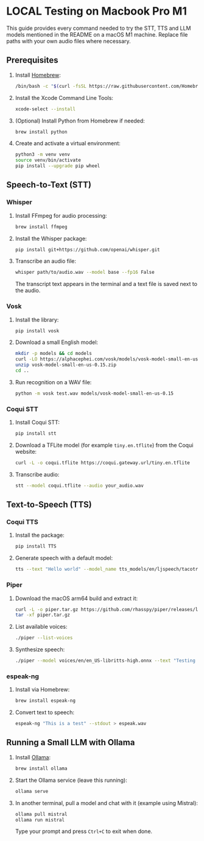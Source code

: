 # LOCAL Testing on Macbook Pro M1

This guide provides every command needed to try the STT, TTS and LLM models mentioned in the README on a macOS M1 machine. Replace file paths with your own audio files where necessary.

## Prerequisites

1. Install [Homebrew](https://brew.sh/):
   ```bash
   /bin/bash -c "$(curl -fsSL https://raw.githubusercontent.com/Homebrew/install/HEAD/install.sh)"
   ```
2. Install the Xcode Command Line Tools:
   ```bash
   xcode-select --install
   ```
3. (Optional) Install Python from Homebrew if needed:
   ```bash
   brew install python
   ```
4. Create and activate a virtual environment:
   ```bash
   python3 -m venv venv
   source venv/bin/activate
   pip install --upgrade pip wheel
   ```

## Speech-to-Text (STT)

### Whisper
1. Install FFmpeg for audio processing:
   ```bash
   brew install ffmpeg
   ```
2. Install the Whisper package:
   ```bash
   pip install git+https://github.com/openai/whisper.git
   ```
3. Transcribe an audio file:
   ```bash
   whisper path/to/audio.wav --model base --fp16 False
   ```
   The transcript text appears in the terminal and a text file is saved next to the audio.

### Vosk
1. Install the library:
   ```bash
   pip install vosk
   ```
2. Download a small English model:
   ```bash
   mkdir -p models && cd models
   curl -LO https://alphacephei.com/vosk/models/vosk-model-small-en-us-0.15.zip
   unzip vosk-model-small-en-us-0.15.zip
   cd ..
   ```
3. Run recognition on a WAV file:
   ```bash
   python -m vosk test.wav models/vosk-model-small-en-us-0.15
   ```

### Coqui STT
1. Install Coqui STT:
   ```bash
   pip install stt
   ```
2. Download a TFLite model (for example `tiny.en.tflite`) from the Coqui website:
   ```bash
   curl -L -o coqui.tflite https://coqui.gateway.url/tiny.en.tflite
   ```
3. Transcribe audio:
   ```bash
   stt --model coqui.tflite --audio your_audio.wav
   ```

## Text-to-Speech (TTS)

### Coqui TTS
1. Install the package:
   ```bash
   pip install TTS
   ```
2. Generate speech with a default model:
   ```bash
   tts --text "Hello world" --model_name tts_models/en/ljspeech/tacotron2-DDC --out_path output.wav
   ```

### Piper
1. Download the macOS arm64 build and extract it:
   ```bash
   curl -L -o piper.tar.gz https://github.com/rhasspy/piper/releases/latest/download/piper_macOS_arm64.tar.gz
   tar -xf piper.tar.gz
   ```
2. List available voices:
   ```bash
   ./piper --list-voices
   ```
3. Synthesize speech:
   ```bash
   ./piper --model voices/en/en_US-libritts-high.onnx --text "Testing piper" --output_file piper.wav
   ```

### espeak-ng
1. Install via Homebrew:
   ```bash
   brew install espeak-ng
   ```
2. Convert text to speech:
   ```bash
   espeak-ng "This is a test" --stdout > espeak.wav
   ```

## Running a Small LLM with Ollama
1. Install [Ollama](https://github.com/ollama/ollama):
   ```bash
   brew install ollama
   ```
2. Start the Ollama service (leave this running):
   ```bash
   ollama serve
   ```
3. In another terminal, pull a model and chat with it (example using Mistral):
   ```bash
   ollama pull mistral
   ollama run mistral
   ```
   Type your prompt and press `Ctrl+C` to exit when done.
